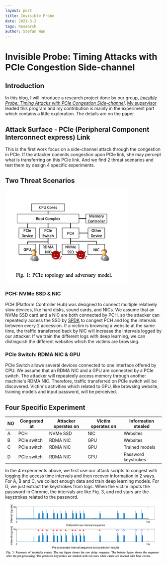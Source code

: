 ```yaml
---
layout: post
title: Invisible Probe
date: 2021-3-2
tags: Research
author: Stefan Wan
---
```


# Invisible Probe: Timing Attacks with PCIe Congestion Side-channel

## Introduction
In this blog, I will introduce a research project done by our group, [*Invisible Probe: Timing Attacks with PCIe Congestion Side-channel*](https://www.ieee-security.org/TC/SP2021/program-papers.html). [My supervisor](http://homepage.fudan.edu.cn/zz113/) leaded this program and my contribution is mainly in the experiment part which contains a little exploration. The details are on the paper.

## Attack Surface - PCIe (Peripheral Component Interconnect express) Link

This is the first work focus on a side-channel attack through the congestion in PCIe. If the attacker commits congestion upon PCIe link, she may percept what is transferring on this PCIe link. And we find 2 threat scenarios and test them by design 4 specific experiments.

## Two Threat Scenarios
![](/images/posts/inv_probe/topology.png)

### PCH: NVMe SSD & NIC
PCH (Platform Controller Hub) was designed to connect multiple relatively slow devices, like hard disks, sound cards, and NICs. We assume that an NVMe SSD card and a NIC are both connected by PCH, so the attacker can repeatedly access the SSD by [SPDK](https://spdk.io/) to congest PCH and log the intervals between every 2 accession. If a victim is browsing a website at the same time, the traffic transferred back by NIC will increase the intervals logged by our attacker. If we train the different logs with deep learning, we can distinguish the different websites which the victims are browsing. 

### PCIe Switch: RDMA NIC & GPU
PCIe Switch allows several devices connected to one interface offered by CPU. We assume that an RDMA NIC and a GPU are connected by a PCIe switch. The attacker will repeatedly access memory through another machine's RDMA NIC. Therefore, traffic transferred on PCIe switch will be discovered. Victim's activities which related to GPU, like browsing website, training models and input password, will be perceived.

## Four Specific Experiment

|  NO  | Congested at  | Attacker operates on | Victim operates on  |  Information stealed  |
|  ----  | ----  | ----  | ----  | ---- |
| A  | PCH | NVMe SSD | NIC | Websites |
| B  | PCIe switch |  RDMA NIC   | GPU |  Websites|
| C  | PCIe switch |  RDMA NIC   | GPU |  Trained models|
| D  | PCIe switch |  RDMA NIC   | GPU |  Password keystrokes|

In the 4 experiments above, we first use our attack scripts to congest with logging the access time intervals and then recover information in 2 ways. For A, B and C, we collect enough data and train deep learning models.  For D, we just extract the keystrokes from logs. When the victim inputs the password in Chrome, the intervals are like Fig. 3, and red stars are the keystrokes related to the password. 
![](/images/posts/inv_probe/strokes.png)

<!-- +  Congest PCH with NVMe to distinguish website 
+  Congest PCIe switch with RDMA NIC to distinguish websites
+  Congest PCIe switch with RDMA NIC to distinguish trained models
+ Congest PCIe switch with RDMA NIC to distinguish password keystrokes -->




